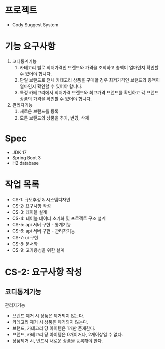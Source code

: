 # 프로젝트
- Cody Suggest System

# 기능 요구사항
1. 코디통계기능
    1. 카테고리 별로 최저가격인 브랜드와 가격을 조회하고 총액이 얼마인지 확인할 수 있어야 합니다.
    2. 단일 브랜드로 전체 카테고리 상품을 구매할 경우 최저가격인 브랜드와 총액이 얼마인지 확인할 수 있어야 합니다.
    3. 특정 카테고리에서 최저가격 브랜드와 최고가격 브랜드를 확인하고 각 브랜드 상품의 가격을 확인할 수 있어야 합니다.
2. 관리자기능
    1. 새로운 브랜드를 등록
    2. 모든 브랜드의 상품을 추가, 변경, 삭제

# Spec
- JDK 17
- Spring Boot 3
- H2 database

# 작업 목록
- CS-1: 규모추정 & 시스템디자인
- CS-2: 요구사항 작성
- CS-3: 테이블 설계
- CS-4: 테이블 데이터 초기화 및 프로젝트 구조 설계
- CS-5: api 서버 구현 - 통계기능
- CS-6: api 서버 구현 - 관리자기능
- CS-7: ui 구현
- CS-8: 문서화
- CS-9: 고가용성을 위한 설계

# CS-2: 요구사항 작성
코디통계기능
- 
관리자기능
- 브랜드 제거 시 상품은 제거되지 않는다.
- 카테고리 제거 시 상품은 제거되지 않는다.
- 브랜드, 카테고리 당 아이템은 1개만 존재한다.
- 브랜드, 카테고리 당 아이템은 0개이거나, 2개이상일 수 없다.
- 상품제거 시, 반드시 새로운 상품을 등록해야 한다.